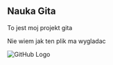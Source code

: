 ## Nauka Gita

To jest moj projekt gita

Nie wiem jak ten plik ma wygladac

![GitHub Logo](/images/logo.png)
